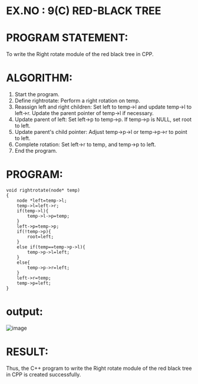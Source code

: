 
# EX.NO : 9(C)  RED-BLACK TREE 
 
# PROGRAM STATEMENT: 
 
To write the Right rotate module of the red black tree in CPP. 
 
# ALGORITHM:   
 
1. Start the program. 
2. Define rightrotate: Perform a right rotation on temp. 
3. Reassign left and right children: Set left to temp->l and update temp->l to left->r. Update the parent pointer of temp->l if necessary. 
4. Update parent of left: Set left->p to temp->p. If temp->p is NULL, set root to left. 
5. Update parent's child pointer: Adjust temp->p->l or temp->p->r to point to left. 
6. Complete rotation: Set left->r to temp, and temp->p to left. 
7. End the program. 
 
# PROGRAM: 
```
void rightrotate(node* temp)
{
    node *left=temp->l;
    temp->l=left->r;
    if(temp->l){
        temp->l->p=temp;
    }
    left->p=temp->p;
    if(!temp->p){
        root=left;
    }
    else if(temp==temp->p->l){
        temp->p->l=left;
    }
    else{
        temp->p->r=left;
    }
    left->r=temp;
    temp->p=left;
}
```


# output:

![image](https://github.com/user-attachments/assets/2f604755-e37c-41e9-9bed-6bad44885e8f)

# RESULT: 
 
Thus, the C++ program to write the Right rotate module of the red black tree in CPP is created successfully. 

